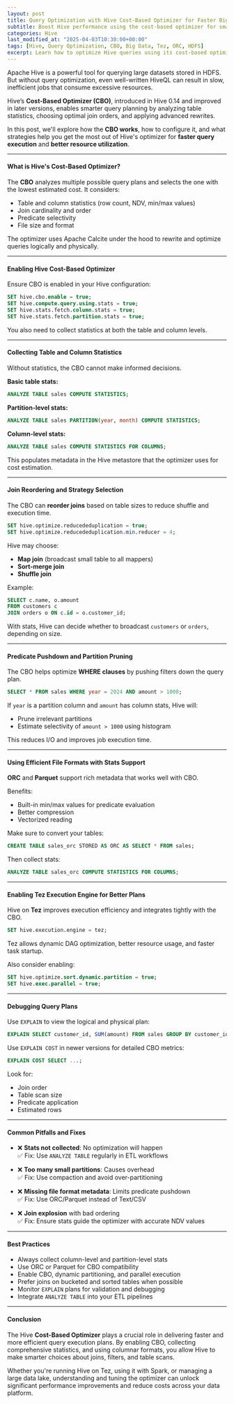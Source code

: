 ```yaml
---
layout: post
title: Query Optimization with Hive Cost-Based Optimizer for Faster Big Data Processing
subtitle: Boost Hive performance using the cost-based optimizer for smarter query planning and execution
categories: Hive
last_modified_at: "2025-04-03T10:30:00+00:00"
tags: [Hive, Query Optimization, CBO, Big Data, Tez, ORC, HDFS]
excerpt: Learn how to optimize Hive queries using its cost-based optimizer (CBO). Discover statistics collection, join reordering, predicate pushdown, and configuration tuning for faster big data analytics.
---
```

Apache Hive is a powerful tool for querying large datasets stored in HDFS. But without query optimization, even well-written HiveQL can result in slow, inefficient jobs that consume excessive resources.

Hive’s **Cost-Based Optimizer (CBO)**, introduced in Hive 0.14 and improved in later versions, enables smarter query planning by analyzing table statistics, choosing optimal join orders, and applying advanced rewrites.

In this post, we'll explore how the **CBO works**, how to configure it, and what strategies help you get the most out of Hive's optimizer for **faster query execution** and **better resource utilization**.

---

#### What is Hive's Cost-Based Optimizer?

The **CBO** analyzes multiple possible query plans and selects the one with the lowest estimated cost. It considers:
- Table and column statistics (row count, NDV, min/max values)
- Join cardinality and order
- Predicate selectivity
- File size and format

The optimizer uses Apache Calcite under the hood to rewrite and optimize queries logically and physically.

---

#### Enabling Hive Cost-Based Optimizer

Ensure CBO is enabled in your Hive configuration:

```sql
SET hive.cbo.enable = true;
SET hive.compute.query.using.stats = true;
SET hive.stats.fetch.column.stats = true;
SET hive.stats.fetch.partition.stats = true;
```

You also need to collect statistics at both the table and column levels.

---

#### Collecting Table and Column Statistics

Without statistics, the CBO cannot make informed decisions.

**Basic table stats:**

```sql
ANALYZE TABLE sales COMPUTE STATISTICS;
```

**Partition-level stats:**

```sql
ANALYZE TABLE sales PARTITION(year, month) COMPUTE STATISTICS;
```

**Column-level stats:**

```sql
ANALYZE TABLE sales COMPUTE STATISTICS FOR COLUMNS;
```

This populates metadata in the Hive metastore that the optimizer uses for cost estimation.

---

#### Join Reordering and Strategy Selection

The CBO can **reorder joins** based on table sizes to reduce shuffle and execution time.

```sql
SET hive.optimize.reducededuplication = true;
SET hive.optimize.reducededuplication.min.reducer = 4;
```

Hive may choose:
- **Map join** (broadcast small table to all mappers)
- **Sort-merge join**
- **Shuffle join**

Example:

```sql
SELECT c.name, o.amount
FROM customers c
JOIN orders o ON c.id = o.customer_id;
```

With stats, Hive can decide whether to broadcast `customers` or `orders`, depending on size.

---

#### Predicate Pushdown and Partition Pruning

The CBO helps optimize **WHERE clauses** by pushing filters down the query plan.

```sql
SELECT * FROM sales WHERE year = 2024 AND amount > 1000;
```

If `year` is a partition column and `amount` has column stats, Hive will:
- Prune irrelevant partitions
- Estimate selectivity of `amount > 1000` using histogram

This reduces I/O and improves job execution time.

---

#### Using Efficient File Formats with Stats Support

**ORC** and **Parquet** support rich metadata that works well with CBO.

Benefits:
- Built-in min/max values for predicate evaluation
- Better compression
- Vectorized reading

Make sure to convert your tables:

```sql
CREATE TABLE sales_orc STORED AS ORC AS SELECT * FROM sales;
```

Then collect stats:

```sql
ANALYZE TABLE sales_orc COMPUTE STATISTICS FOR COLUMNS;
```

---

#### Enabling Tez Execution Engine for Better Plans

Hive on **Tez** improves execution efficiency and integrates tightly with the CBO.

```sql
SET hive.execution.engine = tez;
```

Tez allows dynamic DAG optimization, better resource usage, and faster task startup.

Also consider enabling:

```sql
SET hive.optimize.sort.dynamic.partition = true;
SET hive.exec.parallel = true;
```

---

#### Debugging Query Plans

Use `EXPLAIN` to view the logical and physical plan:

```sql
EXPLAIN SELECT customer_id, SUM(amount) FROM sales GROUP BY customer_id;
```

Use `EXPLAIN COST` in newer versions for detailed CBO metrics:

```sql
EXPLAIN COST SELECT ...;
```

Look for:
- Join order
- Table scan size
- Predicate application
- Estimated rows

---

#### Common Pitfalls and Fixes

- ❌ **Stats not collected**: No optimization will happen  
  ✅ Fix: Use `ANALYZE TABLE` regularly in ETL workflows

- ❌ **Too many small partitions**: Causes overhead  
  ✅ Fix: Use compaction and avoid over-partitioning

- ❌ **Missing file format metadata**: Limits predicate pushdown  
  ✅ Fix: Use ORC/Parquet instead of Text/CSV

- ❌ **Join explosion** with bad ordering  
  ✅ Fix: Ensure stats guide the optimizer with accurate NDV values

---

#### Best Practices

- Always collect column-level and partition-level stats
- Use ORC or Parquet for CBO compatibility
- Enable CBO, dynamic partitioning, and parallel execution
- Prefer joins on bucketed and sorted tables when possible
- Monitor `EXPLAIN` plans for validation and debugging
- Integrate `ANALYZE TABLE` into your ETL pipelines

---

#### Conclusion

The Hive **Cost-Based Optimizer** plays a crucial role in delivering faster and more efficient query execution plans. By enabling CBO, collecting comprehensive statistics, and using columnar formats, you allow Hive to make smarter choices about joins, filters, and table scans.

Whether you're running Hive on Tez, using it with Spark, or managing a large data lake, understanding and tuning the optimizer can unlock significant performance improvements and reduce costs across your data platform.
